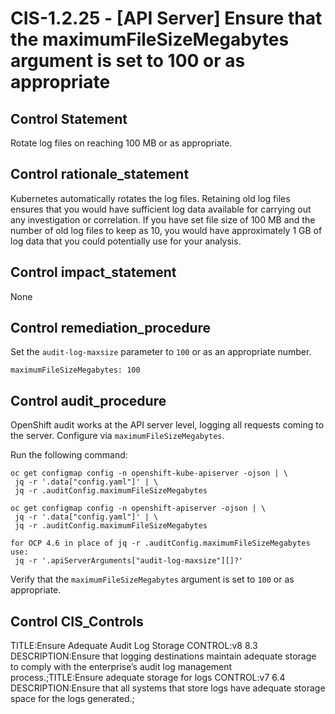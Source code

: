 # CIS-1.2.25 - \[API Server\] Ensure that the maximumFileSizeMegabytes argument is set to 100 or as appropriate

## Control Statement

Rotate log files on reaching 100 MB or as appropriate.

## Control rationale_statement

Kubernetes automatically rotates the log files. Retaining old log files ensures that you would have sufficient log data available for carrying out any investigation or correlation. If you have set file size of 100 MB and the number of old log files to keep as 10, you would have approximately 1 GB of log data that you could potentially use for your analysis.

## Control impact_statement

None

## Control remediation_procedure

Set the `audit-log-maxsize` parameter to `100` or as an appropriate number.

```
maximumFileSizeMegabytes: 100
```

## Control audit_procedure

OpenShift audit works at the API server level, logging all requests coming to the server. Configure via `maximumFileSizeMegabytes`. 

Run the following command:

```
oc get configmap config -n openshift-kube-apiserver -ojson | \
 jq -r '.data["config.yaml"]' | \
 jq -r .auditConfig.maximumFileSizeMegabytes

oc get configmap config -n openshift-apiserver -ojson | \
 jq -r '.data["config.yaml"]' | \
 jq -r .auditConfig.maximumFileSizeMegabytes

for OCP 4.6 in place of jq -r .auditConfig.maximumFileSizeMegabytes use:
 jq -r '.apiServerArguments["audit-log-maxsize"][]?'
```

Verify that the `maximumFileSizeMegabytes` argument is set to `100` or as appropriate.

## Control CIS_Controls

TITLE:Ensure Adequate Audit Log Storage CONTROL:v8 8.3 DESCRIPTION:Ensure that logging destinations maintain adequate storage to comply with the enterprise’s audit log management process.;TITLE:Ensure adequate storage for logs CONTROL:v7 6.4 DESCRIPTION:Ensure that all systems that store logs have adequate storage space for the logs generated.;
